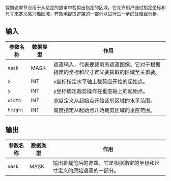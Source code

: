 裁剪遮罩节点用于从给定的遮罩中裁剪出指定的区域。它允许用户通过指定坐标和尺寸来定义感兴趣区域，有效地提取遮罩的一部分以进行进一步的处理或分析。

## 输入

| 参数名称 | 数据类型 | 作用 |
| --- | --- | --- |
| `mask` | MASK | 遮罩输入，代表要裁剪的遮罩图像。它对于根据指定的坐标和尺寸定义要提取的区域至关重要。 |
| `x` | INT | x坐标指定水平轴上裁剪应开始的起始点。 |
| `y` | INT | y坐标确定裁剪操作在垂直轴上的起始点。 |
| `width` | INT | 宽度定义从起始点开始裁剪区域的水平范围。 |
| `height` | INT | 高度指定从起始点开始裁剪区域的垂直范围。 |

## 输出

| 参数名称 | 数据类型 | 作用 |
| --- | --- | --- |
| `mask` | MASK | 输出是裁剪后的遮罩，它是根据指定的坐标和尺寸定义的原始遮罩的一部分。 |
